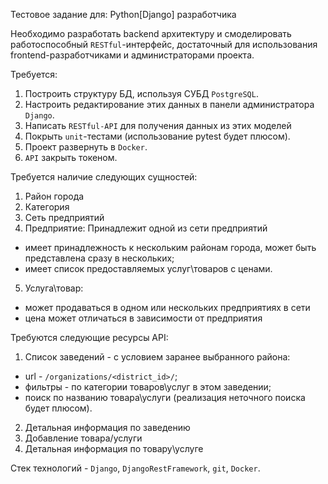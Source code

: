Тестовое задание для: Python[Django] разработчика

Необходимо разработать backend архитектуру и смоделировать работоспособный `RESTful`-интерфейс, достаточный для использования frontend-разработчиками и администраторами проекта.

Требуется:
1. Построить структуру БД, используя СУБД `PostgreSQL`.
2. Настроить редактирование этих данных в панели администратора `Django`.
3. Написать `RESTful-API` для получения данных из этих моделей
4. Покрыть `unit`-тестами (использование pytest будет плюсом).
5. Проект развернуть в `Docker`.
6. `API` закрыть токеном.

Требуется наличие следующих сущностей:
1. Район города
2. Категория
3. Сеть предприятий
4. Предприятие:
Принадлежит одной из сети предприятий
* имеет принадлежность к нескольким районам города, может быть представлена сразу в нескольких;
* имеет список предоставляемых услуг\товаров с ценами.
5. Услуга\товар:
* может продаваться в одном или нескольких предприятиях в сети
* цена может отличаться в зависимости от предприятия

Требуются следующие ресурсы API:
1. Список заведений - с условием заранее выбранного района:
* url - `/organizations/<district_id>/`;
* фильтры - по категории товаров\услуг в этом заведении;
* поиск по названию товара\услуги (реализация неточного поиска будет плюсом).
2. Детальная информация по заведению
3. Добавление товара/услуги
4. Детальная информация по товару\услуге

Стек технологий - `Django`, `DjangoRestFramework`, `git`, `Docker`.
